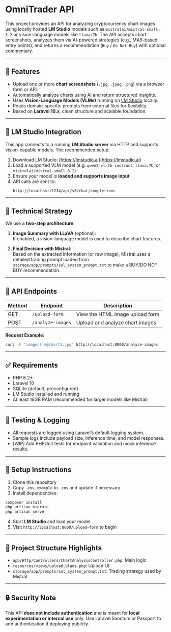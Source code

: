 # OmniTrader API

This project provides an API for analyzing cryptocurrency chart images using locally hosted **LM Studio** models such as `mistralai/mistral-small-3.2` or vision-language models like `llava:7b`. The API accepts chart screenshots, analyzes them via AI-powered strategies (e.g., MA9-based entry points), and returns a recommendation (`Buy` / `Do Not Buy`) with optional commentary.

---

## 🔧 Features

- Upload one or more **chart screenshots** (`.jpg`, `.jpeg`, `.png`) via a browser form or API.
- Automatically analyze charts using AI and return structured insights.
- Uses **Vision-Language Models (VLMs)** running on [LM Studio](https://lmstudio.ai) locally.
- Reads domain-specific prompts from external files for flexibility.
- Based on **Laravel 10.x**, clean structure and scalable foundation.

---

## 🚀 LM Studio Integration

This app connects to a running **LM Studio server** via HTTP and supports vision-capable models. The recommended setup:

1. Download LM Studio: [https://lmstudio.ai](https://lmstudio.ai)
2. Load a supported VLM model (e.g. `qwen2-vl-2b-instruct`, `llava:7b`, or `mistralai/mistral-small-3.2`)
3. Ensure your model is **loaded and supports image input**
4. API calls are sent to:  
   ```
   http://localhost:1234/api/v0/chat/completions
   ```

---

## 🧠 Technical Strategy

We use a **two-step architecture**:

1. **Image Summary with LLaVA** (optional):  
   If enabled, a vision-language model is used to describe chart features.

2. **Final Decision with Mistral**:  
   Based on the extracted information (or raw image), Mistral uses a detailed trading prompt loaded from `storage/app/prompts/sol_system_prompt.txt` to make a BUY/DO NOT BUY recommendation.

---

## 📁 API Endpoints

| Method | Endpoint           | Description                        |
|--------|--------------------|------------------------------------|
| GET    | `/upload-form`     | View the HTML image upload form    |
| POST   | `/analyze-images`  | Upload and analyze chart images    |

**Request Example:**

```bash
curl -F "images[]=@chart1.jpg" http://localhost:8000/analyze-images
```

---

## ✅ Requirements

- PHP 8.2+
- Laravel 10
- SQLite (default, preconfigured)
- LM Studio installed and running
- At least 16GB RAM (recommended for larger models like Mistral)

---

## 🧪 Testing & Logging

- All requests are logged using Laravel’s default logging system.
- Sample logs include payload size, inference time, and model responses.
- [WIP] Add PHPUnit tests for endpoint validation and mock inference results.

---

## 📝 Setup Instructions

1. Clone this repository
2. Copy `.env.example` to `.env` and update if necessary
3. Install dependencies:

```bash
composer install
php artisan migrate
php artisan serve
```

4. Start **LM Studio** and load your model
5. Visit `http://localhost:8000/upload-form` to begin

---

## 📂 Project Structure Highlights

- `app/Http/Controllers/ChartAnalysisController.php`: Main logic
- `resources/views/upload.blade.php`: Upload UI
- `storage/app/prompts/sol_system_prompt.txt`: Trading strategy used by Mistral

---

## 🔒 Security Note

This API **does not include authentication** and is meant for **local experimentation or internal use** only. Use Laravel Sanctum or Passport to add authentication if deploying publicly.
